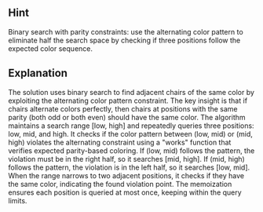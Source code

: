 ## Hint
Binary search with parity constraints: use the alternating color pattern to eliminate half the search space by checking if three positions follow the expected color sequence.

## Explanation
The solution uses binary search to find adjacent chairs of the same color by exploiting the alternating color pattern constraint. The key insight is that if chairs alternate colors perfectly, then chairs at positions with the same parity (both odd or both even) should have the same color. The algorithm maintains a search range [low, high] and repeatedly queries three positions: low, mid, and high. It checks if the color pattern between (low, mid) or (mid, high) violates the alternating constraint using a "works" function that verifies expected parity-based coloring. If (low, mid) follows the pattern, the violation must be in the right half, so it searches [mid, high]. If (mid, high) follows the pattern, the violation is in the left half, so it searches [low, mid]. When the range narrows to two adjacent positions, it checks if they have the same color, indicating the found violation point. The memoization ensures each position is queried at most once, keeping within the query limits.
